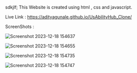 sdkjlf;
This Website is created using html , css and javascript.

Live Link :  https://adityagunale.github.io/UsAbilityHub_Clone/

ScreenShots :

![Screenshot 2023-12-18 154637](https://github.com/adityagunale/UsAbilityHub_Clone/assets/121552299/70e14cc6-e9f9-40ef-8883-3467bde86be3)

![Screenshot 2023-12-18 154655](https://github.com/adityagunale/UsAbilityHub_Clone/assets/121552299/fc4d3d3b-4c6e-44c8-ab48-74e202c7f521)

![Screenshot 2023-12-18 154735](https://github.com/adityagunale/UsAbilityHub_Clone/assets/121552299/876ead04-ef23-40ee-b3ff-768982156e7e)

![Screenshot 2023-12-18 154747](https://github.com/adityagunale/UsAbilityHub_Clone/assets/121552299/2127a64e-d6aa-40e2-99d4-30af8f2e9085)

